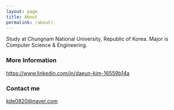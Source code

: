 ```yaml
---
layout: page
title: About
permalink: /about/
---
```


Study at Chungnam National University, Republic of Korea.   Major is Computer Science & Engineering. 

### More Information

<https://www.linkedin.com/in/daeun-kim-16559b14a>

### Contact me

[kde0820@naver.com](mailto:kde0820@naver.com)